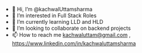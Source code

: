 - 👋 Hi, I’m @kachwalUttamsharma
- 👀 I’m interested in Full Stack Roles
- 🌱 I’m currently learning LLD and HLD
- 💞️ I’m looking to collaborate on backend projects
- 📫 How to reach me kachwaluttam@gmail.com , https://www.linkedin.com/in/kachwaluttamsharma

<!---
kachwalUttamsharma/kachwalUttamsharma is a ✨ special ✨ repository because its `README.md` (this file) appears on your GitHub profile.
You can click the Preview link to take a look at your changes.
--->
